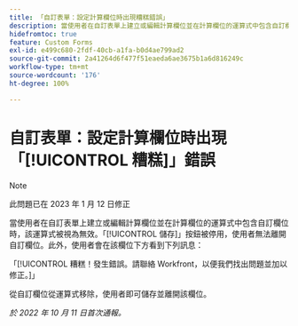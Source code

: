 ```yaml
---
title: 「自訂表單：設定計算欄位時出現糟糕錯誤」
description: 當使用者在自訂表單上建立或編輯計算欄位並在計算欄位的運算式中包含自訂欄位時，該運算式被視為無效。「儲存」按鈕被停用，使用者無法離開自訂欄位。此外，使用者會在該欄位下方看到一則糟糕錯誤訊息。
hidefromtoc: true
feature: Custom Forms
exl-id: e499c680-2fdf-40cb-a1fa-b0d4ae799ad2
source-git-commit: 2a41264d6f477f51eaeda6ae3675b1a6d816249c
workflow-type: tm+mt
source-wordcount: '176'
ht-degree: 100%

---
```


# 自訂表單：設定計算欄位時出現「[!UICONTROL 糟糕]」錯誤

<!--Requested: Do not delete without approval from Alex Beach-->

>[!NOTE]
>
>此問題已在 2023 年 1 月 12 日修正

當使用者在自訂表單上建立或編輯計算欄位並在計算欄位的運算式中包含自訂欄位時，該運算式被視為無效。「[!UICONTROL 儲存]」按鈕被停用，使用者無法離開自訂欄位。此外，使用者會在該欄位下方看到下列訊息：

「[!UICONTROL 糟糕！發生錯誤。請聯絡 Workfront，以便我們找出問題並加以修正。]」

從自訂欄位從運算式移除，使用者即可儲存並離開該欄位。

_於 2022 年 10 月 11 日首次通報。_

